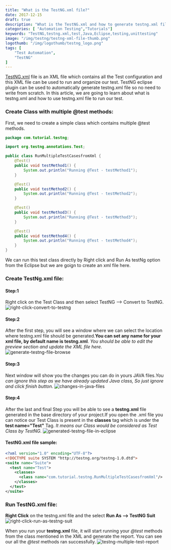 ```yaml
---
title: "What is the TestNG.xml file?"
date: 2017-12-15
draft: true
description: "What is the TestNG.xml and how to generate testng.xml file using eclipse. We will run multiple @test methods using testng.xml file in this article."
categories: [ "Automation Testing","Tutorials"]
keywords: "TestNG,testng.xml,test,Java,Eclipse,testing,unittesting"
image: "/img/testng/testng-xml-file-thumb.png"
logothumb: "/img/logothumb/testng_logo.png"
tags: [
    "Test Automation",
    "TestNG"
]
---
```

[TestNG.xml](http://testng.org/doc/documentation-main.html#testng-xml) file is an XML file which contains all the Test configuration and this XML file can be used to run and organize our test. TestNG eclipse plugin can be used to automatically generate testng.xml file so no need to write from scratch. In this article, we are going to learn about what is testng.xml and how to use testng.xml file to run our test.

### Create Class with multiple @test methods:
First, we need to create a simple class which contains multiple @test methods.
```Java
package com.tutorial.testng;

import org.testng.annotations.Test;

public class RunMultipleTestCasesfromXml {
    @Test()
    public void testMethod1() {
        System.out.println("Running @Test - testMethod1");
    }

    @Test()
    public void testMethod2() {
        System.out.println("Running @Test - testMethod2");
    }

    @Test()
    public void testMethod3() {
        System.out.println("Running @Test - testMethod3");
    }

    @Test()
    public void testMethod4() {
        System.out.println("Running @Test - testMethod4");
    }
}
```
We can run this test class directly by Right click and Run As testNg option from the Eclipse but we are goign to create an xml file here.

### Create TestNg.xml file:
#### Step:1
Right click on the Test Class and then select TestNG --> Convert to TestNG.
![right-click-convert-to-testng](/img/testng/right-click-convert-to-testng.png)
#### Step:2
After the first step, you will see a window where we can select the location where testng.xml file should be generated.**You can set any name for your xml file, by default name is testng.xml**.
*You should be able to edit the preview section and update the XML file here.*
![generate-testng-file-browse](/img/testng/generate-testng-file-browse.png)
#### Step:3
Next window will show you the changes you can do in yours JAVA files.*You can ignore this step as we have already updated Java class, So just ignore and click finish button.*
![changes-in-java-files](/img/testng/changes-in-java-files.png)
#### Step:4
After the last and final Step you will be able to see a **testng.xml** file generated in the base directory of your project.If you open the .xml file you can notice our Test Class is present in the **classes** tag which is under the **test name="Test"** Tag. *It means our Class would be considered as Test Class by TestNG.*
![generated-testng-file-in-eclipse](/img/testng/generated-testng-file-in-eclipse.png)

#### TestNG.xml file sample:
```XML
<?xml version="1.0" encoding="UTF-8"?>
<!DOCTYPE suite SYSTEM "http://testng.org/testng-1.0.dtd">
<suite name="Suite">
  <test name="Test">
    <classes>
      <class name="com.tutorial.testng.RunMultipleTestCasesfromXml"/>
    </classes>
  </test>
</suite>
```
### Run TestNG.xml file:
**Right Click** on the testng.xml file and the select **Run As --> TestNG Suit**
![right-click-run-as-testng-suit](/img/testng/right-click-run-as-testng-suit.png)

When you run your **testng.xml** file, it will start running your *@test* methods from the class mentioned in the XML and generate the report. You can see our all the *@test* methods ran successfully.
![testng-multiple-test-report](/img/testng/testng-multiple-test-report.png)

